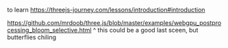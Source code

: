 to learn
https://threejs-journey.com/lessons/introduction#introduction

https://github.com/mrdoob/three.js/blob/master/examples/webgpu_postprocessing_bloom_selective.html
^ this could be a good last sceen, but butterflies chiling

